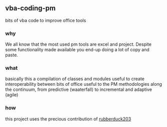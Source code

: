 ## vba-coding-pm
bits of vba code to improve office tools
### why
We all know that the most used pm tools are excel and project. Despite some functionality made available you end-up doing a lot of copy and paste.
### what
basically this a compilation of classes and modules useful to create interoperability between bits of office useful to the PM methodologies along the continuum, from predictive (waaterfall) to incremental and adaptive (agile)
### how
this project uses the precious contribution of [rubberduck203](https://github.com/rubberduck203/VBEX)
